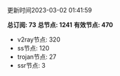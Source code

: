 更新时间2023-03-02 01:41:59

**总订阅: 73**
**总节点: 1241**
**有效节点: 470**
- v2ray节点: 320
- ss节点: 120
- trojan节点: 27
- ssr节点: 3
